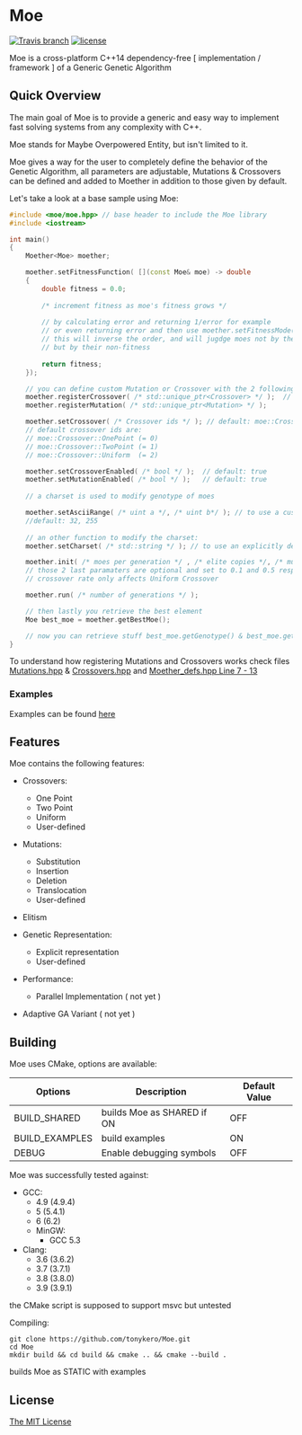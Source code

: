 # Moe
[![Travis branch](https://img.shields.io/travis/tonykero/Moe/master.svg?style=flat-square)](https://travis-ci.org/tonykero/Moe)
[![license](https://img.shields.io/github/license/tonykero/Moe.svg?style=flat-square)](https://github.com/tonykero/Moe/blob/master/LICENSE)

Moe is a cross-platform C++14 dependency-free [ implementation / framework ] of a Generic Genetic Algorithm

## Quick Overview

The main goal of Moe is to provide a generic and easy way to implement fast solving systems
from any complexity with C++.

Moe stands for Maybe Overpowered Entity, but isn't limited to it.

Moe gives a way for the user to completely define the behavior of the Genetic Algorithm, all parameters are
adjustable, Mutations & Crossovers can be defined and added to Moether in addition to those given by default.

Let's take a look at a base sample using Moe:

```cpp
#include <moe/moe.hpp> // base header to include the Moe library
#include <iostream>

int main()
{
    Moether<Moe> moether;

    moether.setFitnessFunction( [](const Moe& moe) -> double
    {
        double fitness = 0.0;
        
        /* increment fitness as moe's fitness grows */
        
        // by calculating error and returning 1/error for example
        // or even returning error and then use moether.setFitnessMode( false );
        // this will inverse the order, and will jugdge moes not by their fitness
        // but by their non-fitness
        
        return fitness;
    });

    // you can define custom Mutation or Crossover with the 2 following functions
    moether.registerCrossover( /* std::unique_ptr<Crossover> */ );  // when registering a crossover, it selects it
    moether.registerMutation( /* std::unique_ptr<Mutation> */ );

    moether.setCrossover( /* Crossover ids */ ); // default: moe::Crossover::OnePoint
    // default crossover ids are:
    // moe::Crossover::OnePoint (= 0)
    // moe::Crossover::TwoPoint (= 1)
    // moe::Crossover::Uniform  (= 2)

    moether.setCrossoverEnabled( /* bool */ );  // default: true
    moether.setMutationEnabled( /* bool */ );   // default: true
    
    // a charset is used to modify genotype of moes

    moether.setAsciiRange( /* uint a */, /* uint b*/ ); // to use a custom charset by setting a range in the ascii table
    //default: 32, 255
    
    // an other function to modify the charset:
    moether.setCharset( /* std::string */ ); // to use an explicitly defined charset

    moether.init( /* moes per generation */ , /* elite copies */, /* mutation rate */, /* crossover rate */);
    // those 2 last paramaters are optional and set to 0.1 and 0.5 respectively
    // crossover rate only affects Uniform Crossover

    moether.run( /* number of generations */ );

    // then lastly you retrieve the best element
    Moe best_moe = moether.getBestMoe();

    // now you can retrieve stuff best_moe.getGenotype() & best_moe.getFitness()
}
```

To understand how registering Mutations and Crossovers works check files 
[Mutations.hpp](https://github.com/tonykero/Moe/blob/master/include/moe/base/Mutations.hpp)
& [Crossovers.hpp](https://github.com/tonykero/Moe/blob/master/include/moe/base/Crossovers.hpp)
and [Moether_defs.hpp Line 7 - 13](https://github.com/tonykero/Moe/blob/master/include/moe/base/Moether_defs.hpp#L7)

### Examples

Examples can be found [here](https://github.com/tonykero/Moe/tree/master/examples)

## Features

Moe contains the following features:

* Crossovers:
    * One Point
    * Two Point
    * Uniform
    * User-defined

* Mutations:
    * Substitution
    * Insertion
    * Deletion
    * Translocation
    * User-defined

* Elitism

* Genetic Representation:
    * Explicit representation
    * User-defined

* Performance:
    * Parallel Implementation ( not yet )

* Adaptive GA Variant ( not yet )

## Building

Moe uses CMake, options are available:

Options         | Description                   | Default Value |
--------------- | ----------------------------- | ------------- |
BUILD_SHARED    | builds Moe as SHARED if ON    | OFF           |
BUILD_EXAMPLES  | build examples                | ON            |
DEBUG           | Enable debugging symbols      | OFF           |

Moe was successfully tested against:
* GCC:
    * 4.9 (4.9.4)
    * 5 (5.4.1)
    * 6 (6.2)
    * MinGW:
        * GCC 5.3
* Clang:
    * 3.6 (3.6.2)
    * 3.7 (3.7.1)
    * 3.8 (3.8.0)
    * 3.9 (3.9.1)

the CMake script is supposed to support msvc but untested

Compiling:

```
git clone https://github.com/tonykero/Moe.git
cd Moe
mkdir build && cd build && cmake .. && cmake --build .
```
builds Moe as STATIC with examples

## License

[The MIT License](https://opensource.org/licenses/MIT)